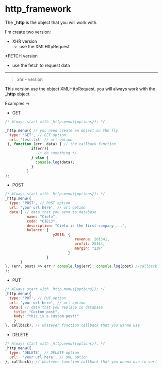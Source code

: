 # http_framework
The  **_http**  is the object that you will work with.

I'm create two version: 
* XHR version
  * use the XMLHttpRequest 

*FETCH version
  * use the fetch to request data

___

> xhr - version

This version use the object XMLHttpRequest, you will always work with the **_http** object.

Examples ->
* GET
```javascript
/* Always start with _http.menu({options}); */

_http.menu({ // you need create an object on the fly
  type: 'GET', // GET option
  url: 'test.txt' // url option
 }, function (err, data) { // the callback function
            if(err){
               /* do something */
            } else {
              console.log(data);
            }
          }               
);

```
* POST
```javascript
/* Always start with _http.menu({options}); */
_http.menu({
  type: 'POST', // POST option
  url: 'your url here', // url option
  data:{ // data that you send to database
          name: "Cielo",
          code: "CIEL3",
          description: "Cielo is the first company ...",
          balance: {
                      y2018: {
                                revenue: 201541,
                                profit: 25154,
                                margin: "23%"
                             }
                   }
       }
}, (err, post) => err ? console.log(err): console.log(post) //callback using the arrow function and ternary operator
);
```

* PUT
```javascript
/* Always start with _http.menu({options}); */
_http.menu({
  type: 'PUT', // PUT option
  url: 'your url here', // url option
  data:{ // data that you replace in database
    title: "Custom post",
    body: "this is a custom post!"
    }
}, callback); // whatever function callback that you wanna use

```
* DELETE
```javascript
/* Always start with _http.menu({options}); */
_http.menu({
  type: 'DELETE', // DELETE option
  url:  'your url here', // URL option
}, callback); // whatever function callback that you wanna use to verify if the post was deleted

```




